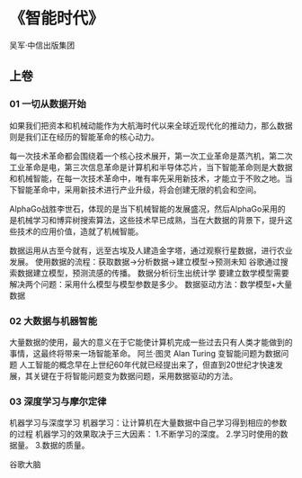 # 《智能时代》
吴军·中信出版集团


## 上卷

### 01 一切从数据开始
>
如果我们把资本和机械动能作为大航海时代以来全球近现代化的推动力，那么数据则是我们正在经历的智能革命的核心动力。


每一次技术革命都会围绕着一个核心技术展开，第一次工业革命是蒸汽机，第二次工业革命是电，第三次信息革命是计算机和半导体芯片，当下智能革命则是大数据和机械智能，在每一次技术革命中，唯有率先采用新技术，才能立于不败之地。当下智能革命中，采用新技术进行产业升级，将会创建无限的机会和空间。

AlphaGo战胜李世石，体现的是当下机械智能的发展盛况，然后AlphaGo采用的是机械学习和博弈树搜索算法，这些技术早已成熟，当在大数据的背景下，提升这些技术的应用价值，造就了机械智能。

数据运用从古至今就有，远至古埃及人建造金字塔，通过观察行星数据，进行农业发展。
使用数据的流程：获取数据->分析数据->建立模型->预测未知
谷歌通过搜索数据建立模型，预测流感的传播。
数据分析衍生出统计学
要建立数学模型需要解决两个问题：采用什么模型与模型参数是多少。
数据驱动方法：数学模型+大量数据


### 02 大数据与机器智能
大量数据的使用，最大的意义在于它能使计算机完成一些过去只有人类才能做到的事情，这最终将带来一场智能革命。
阿兰·图灵 Alan Turing
变智能问题为数据问题
人工智能的概念早在上世纪60年代就已经提出来了，但直到20世纪才快速发展，其关键在于将智能问题变为数据问题，采用数据驱动的方法。



### 03 深度学习与摩尔定律
机器学习与深度学习
机器学习：让计算机在大量数据中自己学习得到相应的参数的过程
机器学习的效果取决于三大因素：
1.不断学习的深度。
2.学习时使用的数据量。
3.数据的质量。

谷歌大脑